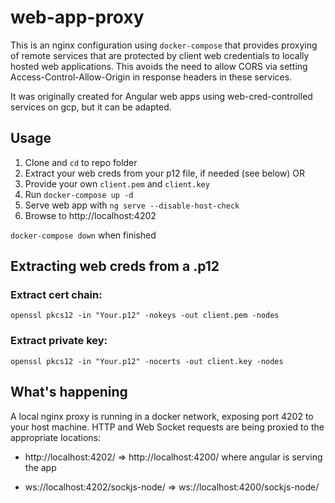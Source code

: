 # web-app-proxy

This is an nginx configuration using `docker-compose` that provides proxying of remote services that are protected by client web credentials to locally hosted web applications. This avoids the need to allow CORS via setting Access-Control-Allow-Origin in response headers in these services.

It was originally created for Angular web apps using web-cred-controlled services on gcp, but it can be adapted.

## Usage

1. Clone and `cd` to repo folder 
1. Extract your web creds from your p12 file, if needed (see below)
    OR
1. Provide your own `client.pem` and `client.key`
1. Run `docker-compose up -d`
1. Serve web app with `ng serve --disable-host-check`
1. Browse to http://localhost:4202

`docker-compose down` when finished

## Extracting web creds from a .p12

### Extract cert chain:
```
openssl pkcs12 -in "Your.p12" -nokeys -out client.pem -nodes
```

### Extract private key:
```
openssl pkcs12 -in "Your.p12" -nocerts -out client.key -nodes
```

## What's happening

A local nginx proxy is running in a docker network, exposing port 4202 to your host machine. HTTP and Web Socket requests are being proxied to the appropriate locations:

* http://localhost:4202/ => http://localhost:4200/ where angular is serving the app

* ws://localhost:4202/sockjs-node/ => ws://localhost:4200/sockjs-node/ 
